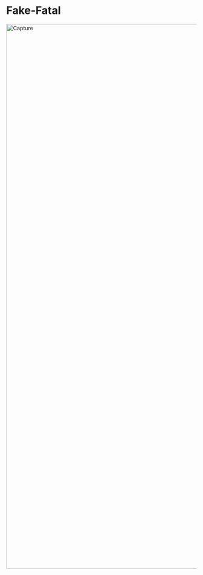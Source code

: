 # Fake-Fatal

<img width="2560" height="1440" alt="Capture" src="https://github.com/user-attachments/assets/25df866a-a30d-42ad-bb1f-dc7b23d17b35" />
